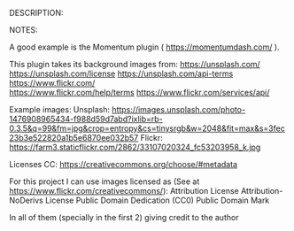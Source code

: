 DESCRIPTION:


NOTES:

A good example is the Momentum plugin ( https://momentumdash.com/ ).

This plugin takes its background images from:
	https://unsplash.com/
		https://unsplash.com/license
		https://unsplash.com/api-terms
	https://www.flickr.com/		
		https://www.flickr.com/help/terms
		https://www.flickr.com/services/api/

Example images:
	Unsplash: 
		https://images.unsplash.com/photo-1476908965434-f988d59d7abd?ixlib=rb-0.3.5&q=99&fm=jpg&crop=entropy&cs=tinysrgb&w=2048&fit=max&s=3fec23b3e522820a1b5e6870ee032b57
	Flickr: 
		https://farm3.staticflickr.com/2862/33107020324_fc53203958_k.jpg


Licenses CC: 
	https://creativecommons.org/choose/#metadata

For this project I can use images licensed as (See at https://www.flickr.com/creativecommons/):
	Attribution License
	Attribution-NoDerivs License
	Public Domain Dedication (CC0)
	Public Domain Mark

In all of them (specially in the first 2) giving credit to the author
